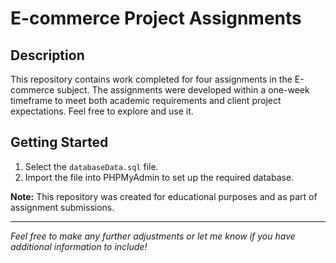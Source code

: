 # E-commerce Project Assignments

## Description
This repository contains work completed for four assignments in the E-commerce subject. The assignments were developed within a one-week timeframe to meet both academic requirements and client project expectations. Feel free to explore and use it.

## Getting Started
1. Select the `databaseData.sql` file.
2. Import the file into PHPMyAdmin to set up the required database.

**Note:** This repository was created for educational purposes and as part of assignment submissions.

---

*Feel free to make any further adjustments or let me know if you have additional information to include!*
